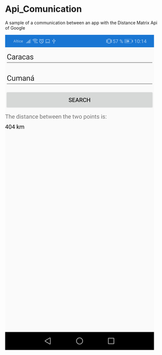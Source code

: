 # Api_Comunication
 A sample of a communication between an app with the Distance Matrix Api of Google

 ![](APICom.jpeg)

